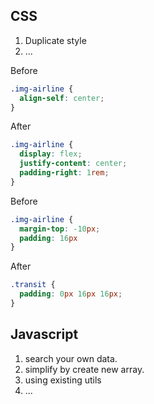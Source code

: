 ## CSS

1. Duplicate style
2. ...

Before
```css
.img-airline {
  align-self: center;
}
```
After
```css
.img-airline {
  display: flex;
  justify-content: center;
  padding-right: 1rem;
}
```

Before
```css
.img-airline {
  margin-top: -10px;
  padding: 16px
}
```
After
```css
.transit {
  padding: 0px 16px 16px;
}
```


## Javascript

1. search your own data.
2. simplify by create new array.
3. using existing utils
4. ...
